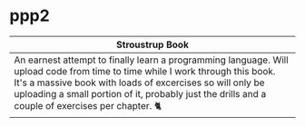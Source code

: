 # ppp2

|Stroustrup Book|
|---------------|
|An earnest attempt to finally learn a programming language. Will upload code from time to time while I work through this book. It's a massive book with loads of excercises so will only be uploading a small portion of it, probably just the drills and a couple of exercises per chapter. 🐈|
